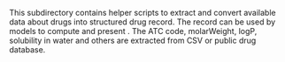 This subdirectory contains helper scripts to extract and convert available data about drugs into structured drug record. 
The record can be used by models to compute and present .
The ATC code, molarWeight, logP, solubility in water and others are extracted from CSV or public drug database.
